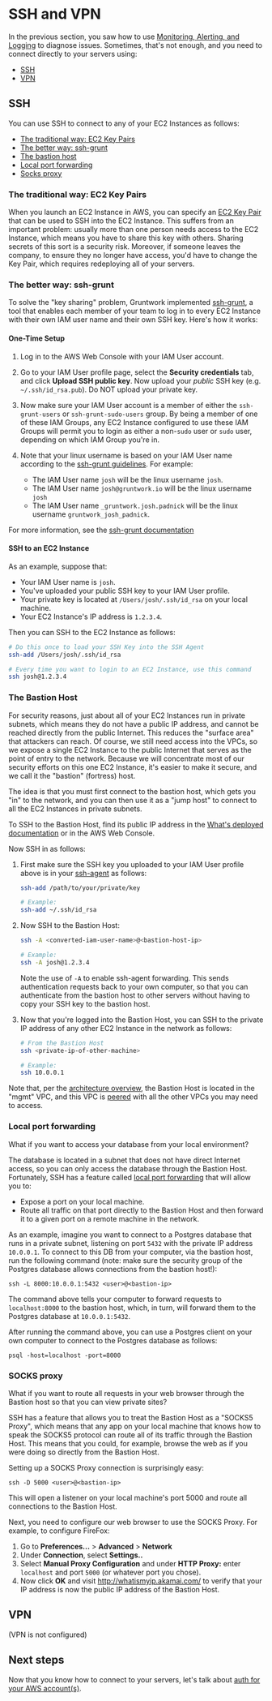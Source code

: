 # SSH and VPN

In the previous section, you saw how to use [Monitoring, Alerting, and Logging](06-monitoring-alerting-logging.md) to
diagnose issues. Sometimes, that's not enough, and you need to connect directly to your servers using:

* [SSH](#ssh)
* [VPN](#vpn)




## SSH

You can use SSH to connect to any of your EC2 Instances as follows:

* [The traditional way: EC2 Key Pairs](the-traditional-way-ec2-key-pairs)
* [The better way: ssh-grunt](#the-better-way-ssh-grunt)
* [The bastion host](#the-bastion-host)
* [Local port forwarding](#local-port-forwarding)
* [Socks proxy](#socks-proxy)

### The traditional way: EC2 Key Pairs

When you launch an EC2 Instance in AWS, you can specify an [EC2 Key Pair](
http://docs.aws.amazon.com/AWSEC2/latest/UserGuide/ec2-key-pairs.html) that can be used to SSH into the EC2 Instance.
This suffers from an important problem: usually more than one person needs access to the EC2 Instance, which means
you have to share this key with others. Sharing secrets of this sort is a security risk. Moreover, if someone leaves the
company, to ensure they no longer have access, you'd have to change the Key Pair, which requires redeploying all of your
servers.


### The better way: ssh-grunt

To solve the "key sharing" problem, Gruntwork implemented [ssh-grunt](
https://github.com/gruntwork-io/module-security/tree/master/modules/ssh-grunt), a tool that enables each member of your
team to log in to every EC2 Instance with their own IAM user name and their own SSH key. Here's how it works:

#### One-Time Setup

1. Log in to the AWS Web Console with your IAM User account.

1. Go to your IAM User profile page, select the **Security credentials** tab, and click **Upload SSH public key**.
   Now upload your _public_ SSH key (e.g. `~/.ssh/id_rsa.pub`). Do NOT upload your private key. 

1. Now make sure your IAM User account is a member of either the `ssh-grunt-users` or `ssh-grunt-sudo-users` group.
   By being a member of one of these IAM Groups, any EC2 Instance configured to use these IAM Groups will permit
   you to login as either a non-`sudo` user or `sudo` user, depending on which IAM Group you're in.
   
1. Note that your linux username is based on your IAM User name according to the [ssh-grunt guidelines](
   https://github.com/gruntwork-io/module-security/tree/master/modules/ssh-grunt#syncing-users-from-iam). For example:
    * The IAM User name `josh` will be the linux username `josh`.
    * The IAM User name `josh@gruntwork.io` will be the linux username `josh`
    * The IAM User name `_gruntwork.josh.padnick` will be the linux username `gruntwork_josh_padnick`.

For more information, see the [ssh-grunt documentation](https://github.com/gruntwork-io/module-security/tree/master/modules/ssh-grunt#how-it-works)

#### SSH to an EC2 Instance

As an example, suppose that:

- Your IAM User name is `josh`.
- You've uploaded your public SSH key to your IAM User profile.
- Your private key is located at `/Users/josh/.ssh/id_rsa` on your local machine.
- Your EC2 Instance's IP address is `1.2.3.4`. 

Then you can SSH to the EC2 Instance as follows:

```bash
# Do this once to load your SSH Key into the SSH Agent
ssh-add /Users/josh/.ssh/id_rsa

# Every time you want to login to an EC2 Instance, use this command
ssh josh@1.2.3.4
```

### The Bastion Host

For security reasons, just about all of your EC2 Instances run in private subnets, which means they do not have a 
public IP address, and cannot be reached directly from the public Internet. This reduces the "surface area" that 
attackers can reach. Of course, we still need access into the VPCs, so we expose a single EC2 Instance to the public 
Internet that serves as the point of entry to the network. Because we will concentrate most of our security
efforts on this one EC2 Instance, it's easier to make it secure, and we call it the "bastion" (fortress) host.

The idea is that you must first connect to the bastion host, which gets you "in" to the network, and you can then use 
it as a "jump host" to connect to all the EC2 Instances in private subnets.

To SSH to the Bastion Host, find its public IP address in the [What's deployed documentation](02-whats-deployed.md) or
in the AWS Web Console. 
 
Now SSH in as follows:

1. First make sure the SSH key you uploaded to your IAM User profile above is in your 
   [ssh-agent](http://mah.everybody.org/docs/ssh) as follows:
   
    ```bash
    ssh-add /path/to/your/private/key
   
    # Example:
    ssh-add ~/.ssh/id_rsa
    ```

1. Now SSH to the Bastion Host:

    ```bash
    ssh -A <converted-iam-user-name>@<bastion-host-ip>
   
    # Example:
    ssh -A josh@1.2.3.4
    ```
   
    Note the use of `-A` to enable ssh-agent forwarding. This sends authentication requests back to your own computer,
    so that you can authenticate from the bastion host to other servers without having to copy your SSH key to the 
    bastion host.
   
1. Now that you're logged into the Bastion Host, you can SSH to the private IP address of any other EC2 Instance in the 
   network as follows:

    ```bash
    # From the Bastion Host
    ssh <private-ip-of-other-machine>
   
    # Example:
    ssh 10.0.0.1
    ```

Note that, per the [architecture overview](01-architecture-overview.md), the Bastion Host is located in the "mgmt" VPC,
and this VPC is [peered](http://docs.aws.amazon.com/AmazonVPC/latest/UserGuide/vpc-peering.html) with all the other 
VPCs you may need to access.


### Local port forwarding

What if you want to access your database from your local environment? 

The database is located in a subnet that does not have direct Internet access, so you can only access the database 
through the Bastion Host. Fortunately, SSH has a feature called 
[local port forwarding](http://blog.trackets.com/2014/05/17/ssh-tunnel-local-and-remote-port-forwarding-explained-with-examples.html)
that will allow you to:

- Expose a port on your local machine.
- Route all traffic on that port directly to the Bastion Host and then forward it to a given port on a remote machine
  in the network.
  
As an example, imagine you want to connect to a Postgres database that runs in a private subnet, listening on port 
`5432` with the private IP address `10.0.0.1`. To connect to this DB from your computer, via the bastion host, run
the following command (note: make sure the security group of the Postgres database allows connections from the bastion 
host!):

```
ssh -L 8000:10.0.0.1:5432 <user>@<bastion-ip>
```

The command above tells your computer to forward requests to `localhost:8000` to the bastion host, which, in turn, will
forward them to the Postgres database at `10.0.0.1:5432`.

After running the command above, you can use a Postgres client on your own computer to connect to the Postgres database
as follows:

```
psql -host=localhost -port=8000
```


### SOCKS proxy

What if you want to route all requests in your web browser through the Bastion host so that you can view private sites?

SSH has a feature that allows you to treat the Bastion Host as a "SOCKS5 Proxy", which means that any app
on your local machine that knows how to speak the SOCKS5 protocol can route all of its traffic through the Bastion Host.
This means that you could, for example, browse the web as if you were doing so directly from the Bastion Host.

Setting up a SOCKS Proxy connection is surprisingly easy:

```
ssh -D 5000 <user>@<bastion-ip>
```

This will open a listener on your local machine's port 5000 and route all connections to the Bastion Host. 

Next, you need to configure our web browser to use the SOCKS Proxy. For example, to configure FireFox:
 
1. Go to **Preferences...** > **Advanced** > **Network**
1. Under **Connection**, select **Settings..**
1. Select **Manual Proxy Configuration** and under **HTTP Proxy:** enter `localhost` and port `5000` (or whatever port
   you chose).
1. Now click **OK** and visit http://whatismyip.akamai.com/ to verify that your IP address is now the public IP
   address of the Bastion Host.   




## VPN

(VPN is not configured)




## Next steps

Now that you know how to connect to your servers, let's talk about [auth for your AWS account(s)](08-accounts-and-auth.md).